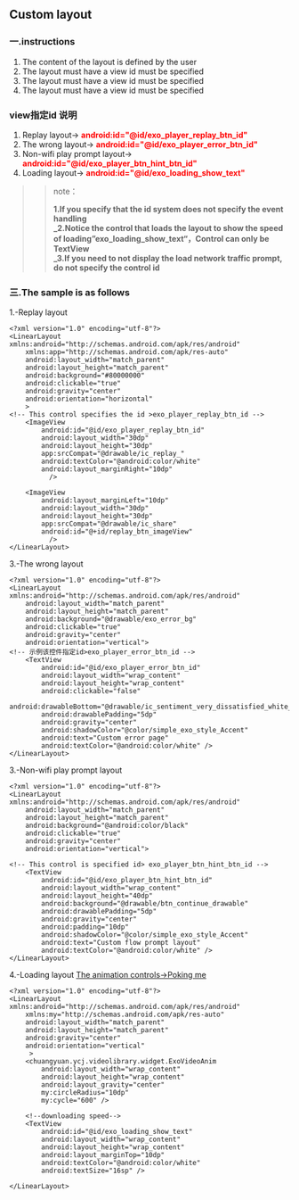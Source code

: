  ## Custom layout

### 一.instructions
  1. The content of the layout is defined by the user
  2. The layout must have a view id must be specified
  3. The layout must have a view id must be specified
  4. The layout must have a view id must be specified
 ### view指定id 说明
  1. Replay layout→ **<font color="red">android:id="@id/exo_player_replay_btn_id"</font>**
  2. The wrong layout→ **<font color="red">android:id="@id/exo_player_error_btn_id"</font>**
  3. Non-wifi play prompt layout→ **<font color="red">android:id="@id/exo_player_btn_hint_btn_id"</font>**
  4. Loading layout→ **<font color="red">android:id="@id/exo_loading_show_text"</font>**
 >>note：
 >>
 >>**1.If you specify that the id system does not specify the event handling<br/>
          _2.Notice the control that loads the layout to show the speed of loading”exo_loading_show_text“，Control can only be TextView<br/>
          _3.If you need to not display the load network traffic prompt, do not specify the control id**

 ### 三.The sample is as follows

  1.-Replay layout
```
<?xml version="1.0" encoding="utf-8"?>
<LinearLayout xmlns:android="http://schemas.android.com/apk/res/android"
    xmlns:app="http://schemas.android.com/apk/res-auto"
    android:layout_width="match_parent"
    android:layout_height="match_parent"
    android:background="#80000000"
    android:clickable="true"
    android:gravity="center"
    android:orientation="horizontal"
    >
<!-- This control specifies the id >exo_player_replay_btn_id -->
    <ImageView
        android:id="@id/exo_player_replay_btn_id"
        android:layout_width="30dp"
        android:layout_height="30dp"
        app:srcCompat="@drawable/ic_replay_"
        android:textColor="@android:color/white"
        android:layout_marginRight="10dp"
          />

    <ImageView
        android:layout_marginLeft="10dp"
        android:layout_width="30dp"
        android:layout_height="30dp"
        app:srcCompat="@drawable/ic_share"
        android:id="@+id/replay_btn_imageView"
          />
</LinearLayout>
```
  3.-The wrong layout
```
<?xml version="1.0" encoding="utf-8"?>
<LinearLayout xmlns:android="http://schemas.android.com/apk/res/android"
    android:layout_width="match_parent"
    android:layout_height="match_parent"
    android:background="@drawable/exo_error_bg"
    android:clickable="true"
    android:gravity="center"
    android:orientation="vertical">
<!-- 示例该控件指定id>exo_player_error_btn_id -->
    <TextView
        android:id="@id/exo_player_error_btn_id"
        android:layout_width="wrap_content"
        android:layout_height="wrap_content"
        android:clickable="false"
        android:drawableBottom="@drawable/ic_sentiment_very_dissatisfied_white_48px"
        android:drawablePadding="5dp"
        android:gravity="center"
        android:shadowColor="@color/simple_exo_style_Accent"
        android:text="Custom error page"
        android:textColor="@android:color/white" />
</LinearLayout>
```
  3.-Non-wifi play prompt layout
```
<?xml version="1.0" encoding="utf-8"?>
<LinearLayout xmlns:android="http://schemas.android.com/apk/res/android"
    android:layout_width="match_parent"
    android:layout_height="match_parent"
    android:background="@android:color/black"
    android:clickable="true"
    android:gravity="center"
    android:orientation="vertical">

<!-- This control is specified id> exo_player_btn_hint_btn_id -->
    <TextView
        android:id="@id/exo_player_btn_hint_btn_id"
        android:layout_width="wrap_content"
        android:layout_height="40dp"
        android:background="@drawable/btn_continue_drawable"
        android:drawablePadding="5dp"
        android:gravity="center"
        android:padding="10dp"
        android:shadowColor="@color/simple_exo_style_Accent"
        android:text="Custom flow prompt layout"
        android:textColor="@android:color/white" />
</LinearLayout>
```
  4.-Loading layout   [The animation controls→Poking me](https://github.com/81813780/AVLoadingIndicatorView)
```
<?xml version="1.0" encoding="utf-8"?>
<LinearLayout xmlns:android="http://schemas.android.com/apk/res/android"
    xmlns:my="http://schemas.android.com/apk/res-auto"
    android:layout_width="match_parent"
    android:layout_height="match_parent"
    android:gravity="center"
    android:orientation="vertical"
     >
    <chuangyuan.ycj.videolibrary.widget.ExoVideoAnim
        android:layout_width="wrap_content"
        android:layout_height="wrap_content"
        android:layout_gravity="center"
        my:circleRadius="10dp"
        my:cycle="600" />

    <!--downloading speed-->
    <TextView
        android:id="@id/exo_loading_show_text"
        android:layout_width="wrap_content"
        android:layout_height="wrap_content"
        android:layout_marginTop="10dp"
        android:textColor="@android:color/white"
        android:textSize="16sp" />

</LinearLayout>
```